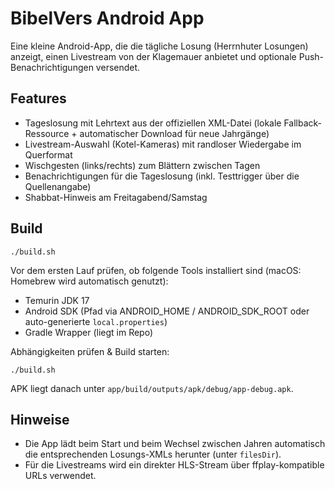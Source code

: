 # BibelVers Android App

Eine kleine Android-App, die die tägliche Losung (Herrnhuter Losungen) anzeigt, einen Livestream von der Klagemauer anbietet und optionale Push-Benachrichtigungen versendet.

## Features
- Tageslosung mit Lehrtext aus der offiziellen XML-Datei (lokale Fallback-Ressource + automatischer Download für neue Jahrgänge)
- Livestream-Auswahl (Kotel-Kameras) mit randloser Wiedergabe im Querformat
- Wischgesten (links/rechts) zum Blättern zwischen Tagen
- Benachrichtigungen für die Tageslosung (inkl. Testtrigger über die Quellenangabe)
- Shabbat-Hinweis am Freitagabend/Samstag

## Build
```
./build.sh
```

Vor dem ersten Lauf prüfen, ob folgende Tools installiert sind (macOS: Homebrew wird automatisch genutzt):
- Temurin JDK 17
- Android SDK (Pfad via ANDROID_HOME / ANDROID_SDK_ROOT oder auto-generierte `local.properties`)
- Gradle Wrapper (liegt im Repo)

Abhängigkeiten prüfen & Build starten:
```
./build.sh
```
APK liegt danach unter `app/build/outputs/apk/debug/app-debug.apk`.

## Hinweise
- Die App lädt beim Start und beim Wechsel zwischen Jahren automatisch die entsprechenden Losungs-XMLs herunter (unter `filesDir`).
- Für die Livestreams wird ein direkter HLS-Stream über ffplay-kompatible URLs verwendet.
